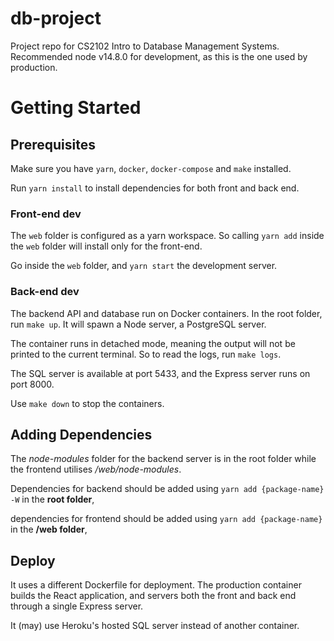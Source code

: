 # db-project

Project repo for CS2102 Intro to Database Management Systems.
Recommended node v14.8.0 for development, as this is the one used by production.

# Getting Started

## Prerequisites

Make sure you have `yarn`, `docker`, `docker-compose` and `make` installed.

Run `yarn install` to install dependencies for both front and back end.

### Front-end dev

The `web` folder is configured as a yarn workspace. So calling `yarn add`
inside the `web` folder will install only for the front-end.

Go inside the `web` folder, and `yarn start` the development server.

### Back-end dev

The backend API and database run on Docker containers. In the root folder,
run `make up`. It will spawn a Node server, a PostgreSQL server.

The container runs in detached mode, meaning the output will not be printed
to the current terminal. So to read the logs, run `make logs`.

The SQL server is available at port 5433, and the Express server runs on port 8000.

Use `make down` to stop the containers.

## Adding Dependencies

The *node-modules* folder for the backend server is in the root folder while the frontend utilises */web/node-modules*.

Dependencies for backend should be added using `yarn add {package-name} -W` in the **root folder**, 

dependencies for frontend should be added using `yarn add {package-name}` in the **/web folder**, 


## Deploy

It uses a different Dockerfile for deployment. The production container builds the React
application, and servers both the front and back end through a single Express server.

It (may) use Heroku's hosted SQL server instead of another container.
